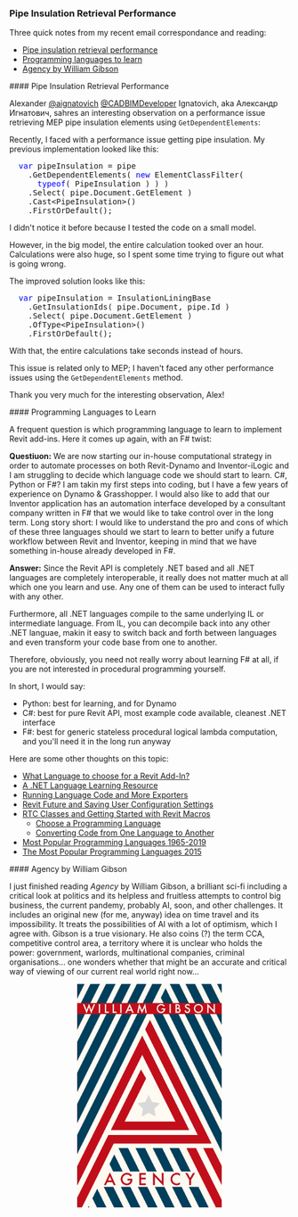 <head>
<meta http-equiv="Content-Type" content="text/html; charset=utf-8">
<link rel="stylesheet" type="text/css" href="bc.css">
<script src="https://cdn.rawgit.com/google/code-prettify/master/loader/run_prettify.js" type="text/javascript"></script>
</head>

<!---

- mention gibson agency
  william_gibson_agency.jpg

- performance issue retrieving MEP pipe insulation elements using GetDependentElements
  by Александр Игнатович <cadbimdeveloper@yandex.ru>
  I have a short note for TBC. Only a little part of the blogpost somewhere in the future.
  Recently I faced with a performance issue getting pipes insulation. My previous implementation looked like this:
  var pipeInsulation = pipe
    .GetDependentElements(new ElementClassFilter(typeof(PipeInsulation)))
    .Select(pipe.Document.GetElement)
    .Cast<PipeInsulation>()
    .FirstOrDefault();
  I didn't notice it before because I tested the code on a small model, however in the big model entire calculation tooked more than hour. Calculations were also huge, so I spent some time trying to figure out what is going wrong. Now the solution looks like this:
  var pipeInsulation = InsulationLiningBase
    .GetInsulationIds(pipe.Document, pipe.Id)
    .Select(pipe.Document.GetElement)
    .OfType<PipeInsulation>()
    .FirstOrDefault();
  Now the entire calculations take seconds instead of hours.
  This issue is related only to MEP; I haven't faced any other performance issues usng the `GetDependentElements` method.
  thank you very much for the interesting observation!

- programming languages to learn
  email [Computational Strategy - Question for the Expert] Andrea Rolle
  [Q] We are now starting our in-house computational strategy in order to automate processes on both Revit-Dynamo and Inventor-iLogic and I am struggling to decide which language code we should start to learn.
  C#, Python or F#? I am moving my first steps into coding but I have a few years of experience on Dynamo & Grasshopper. 
  I would like to add that our Inventor has got an automation interface developed by a consultant company written in F# which eventually we would like to take control over it in the long term.
  Long story short I would like to understand the pro and cons about  which language should we start to learn (between C#, Python and F#) to better unify a future workflow between Revit and Inventor, keeping in mind that we have something in house already developed in F#.
  [A] I would say:
  - Python: best fpr learning, and for Dynamo
  - C# best for pure Revit API, most example code, cleanest .NET interface
  - F# best for stateless procedural generic logical lambda computation, and you'll need it in the long run anyway

/Users/jta/a/doc/revit/tbc/git/a % tbcsh_search.py language
0163:Language Integrated Query Linq
0178:Language Independent Category Access
0188:A .NET Language Learning Resource
0512:Language Independent Subcategory Creation
0799:Running Language Code and More Exporters
0930:MUI: Multiple Language Interface Update
0946:Removing Extreneous Mac Architectures, Languages and Files
0948:All-zero Language Codes in the Revit Product GUID
0998:Language Independent Section View Type Id Retrieval
1078:Multi-language Shared Parameters
1347:The Most Popular Programming Languages 2015
1368:<"#15">Choose a Programming Language
1368:<"#16">Converting Code from One Language to Another
1523:Multiple Language RESX Resource Files
1523:<"#2">Supporting Multiple Language Resource Files
1792:<"#5"> Most Popular Programming Languages 1965-2019
1838:2021 Migration, Add-In Language, BIM360 Research
1838:<"#3"> What Language to choose for a Revit Add-In?
1880:<"#3"> Más Allá de Dynamo &ndash; Spanish-Language Book
1885:<"#4"> Internationalisation Using .NET Language Resources
1892:Model Group and DA4R Language in Forge
1892:<"#3"> Specifying the Revit UI Language in DA4R
1920:<"#3"> Local Language Forge Classes

/Users/jta/a/doc/revit/tbc/git/a % bl 0188 0799 0946 1347 1368 1792
<ul>
<li><a href="http://thebuildingcoder.typepad.com/blog/2009/07/a-net-language-learning-resource.html">A .NET Language Learning Resource</a></li>
<li><a href="http://thebuildingcoder.typepad.com/blog/2012/07/determine-running-language-code.html">Running Language Code and More Exporters</a></li>
<li><a href="http://thebuildingcoder.typepad.com/blog/2013/05/removing-extreneous-mac-architectures-and-languages.html">Removing Unused Mac Architectures, Languages and Files</a></li>
<li><a href="http://thebuildingcoder.typepad.com/blog/2015/08/revit-future-and-saving-user-configuration-settings.html">Revit Future and Saving User Configuration Settings</a></li>
<li><a href="http://thebuildingcoder.typepad.com/blog/2015/10/rtc-classes-and-getting-started-with-revit-macros.html">RTC Classes and Getting Started with Revit Macros</a></li>
<li><a href="https://thebuildingcoder.typepad.com/blog/2019/10/invitation-to-devcon-visual-programming-in-infrastructure.html">DevCon Invitation and Dynamo for Infrastructure</a></li>
</ul>

/Users/jta/a/doc/revit/tbc/git/a % blmd 0188 0799 0946 1347 1368 1792
- [A .NET Language Learning Resource](http://thebuildingcoder.typepad.com/blog/2009/07/a-net-language-learning-resource.html) == - [Running Language Code and More Exporters](http://thebuildingcoder.typepad.com/blog/2012/07/determine-running-language-code.html) == - [Removing Unused Mac Architectures, Languages and Files](http://thebuildingcoder.typepad.com/blog/2013/05/removing-extreneous-mac-architectures-and-languages.html) == - [Revit Future and Saving User Configuration Settings](http://thebuildingcoder.typepad.com/blog/2015/08/revit-future-and-saving-user-configuration-settings.html) == - [RTC Classes and Getting Started with Revit Macros](http://thebuildingcoder.typepad.com/blog/2015/10/rtc-classes-and-getting-started-with-revit-macros.html) == - [DevCon Invitation and Dynamo for Infrastructure](https://thebuildingcoder.typepad.com/blog/2019/10/invitation-to-devcon-visual-programming-in-infrastructure.html)

twitter:

add #thebuildingcoder

 the #RevitAPI #DynamoBim @AutodeskForge @AutodeskRevit #bim #ForgeDevCon 

&ndash; 
...

linkedin:


#bim #DynamoBim #ForgeDevCon #Revit #API #IFC #SDK #AI #VisualStudio #Autodesk #AEC #adsk

the [Revit API discussion forum](http://forums.autodesk.com/t5/revit-api-forum/bd-p/160) thread

<center>
<img src="img/" alt="" title="" width="600"/>
<p style="font-size: 80%; font-style:italic"></p>
</center>

**Question:** 

**Answer:**

**Response:**  

Many thanks to  for this very helpful explanation!

<pre class="code">
</pre>

-->

### Pipe Insulation Retrieval Performance

Three quick notes from my recent email correspondance and reading:

- [Pipe insulation retrieval performance](#2)
- [Programming languages to learn](#3)
- [Agency by William Gibson](#4)

####<a name="2"></a> Pipe Insulation Retrieval Performance

Alexander [@aignatovich](https://forums.autodesk.com/t5/user/viewprofilepage/user-id/1257478) [@CADBIMDeveloper](https://github.com/CADBIMDeveloper) Ignatovich, aka Александр Игнатович, sahres an interesting observation on a performance issue retrieving MEP pipe insulation elements using `GetDependentElements`:

Recently, I faced with a performance issue getting pipe insulation.
My previous implementation looked like this:

<pre class="code">
&nbsp;&nbsp;<span style="color:blue;">var</span>&nbsp;pipeInsulation&nbsp;=&nbsp;pipe
&nbsp;&nbsp;&nbsp;&nbsp;.GetDependentElements(&nbsp;<span style="color:blue;">new</span>&nbsp;ElementClassFilter(&nbsp;
&nbsp;&nbsp;&nbsp;&nbsp;&nbsp;&nbsp;<span style="color:blue;">typeof</span>(&nbsp;PipeInsulation&nbsp;)&nbsp;)&nbsp;)
&nbsp;&nbsp;&nbsp;&nbsp;.Select(&nbsp;pipe.Document.GetElement&nbsp;)
&nbsp;&nbsp;&nbsp;&nbsp;.Cast&lt;PipeInsulation&gt;()
&nbsp;&nbsp;&nbsp;&nbsp;.FirstOrDefault();
</pre>

I didn't notice it before because I tested the code on a small model.

However, in the big model, the entire calculation tooked over an hour.
Calculations were also huge, so I spent some time trying to figure out what is going wrong.

The improved solution looks like this:

<pre class="code">
&nbsp;&nbsp;<span style="color:blue;">var</span>&nbsp;pipeInsulation&nbsp;=&nbsp;InsulationLiningBase
&nbsp;&nbsp;&nbsp;&nbsp;.GetInsulationIds(&nbsp;pipe.Document,&nbsp;pipe.Id&nbsp;)
&nbsp;&nbsp;&nbsp;&nbsp;.Select(&nbsp;pipe.Document.GetElement&nbsp;)
&nbsp;&nbsp;&nbsp;&nbsp;.OfType&lt;PipeInsulation&gt;()
&nbsp;&nbsp;&nbsp;&nbsp;.FirstOrDefault();
</pre>

With that, the entire calculations take seconds instead of hours.

This issue is related only to MEP; I haven't faced any other performance issues using the `GetDependentElements` method.

Thank you very much for the interesting observation, Alex!

####<a name="3"></a> Programming Languages to Learn

A frequent question is which programming language to learn to implement Revit add-ins.
Here it comes up again, with an F# twist:

**Questiuon:** We are now starting our in-house computational strategy in order to automate processes on both Revit-Dynamo and Inventor-iLogic and I am struggling to decide which language code we should start to learn.
C#, Python or F#?
I am takin my first steps into coding, but I have a few years of experience on Dynamo &amp; Grasshopper. 
I would also like to add that our Inventor application has an automation interface developed by a consultant company written in F# that we would like to take control over in the long term.
Long story short: I would like to understand the pro and cons of which of these three languages should we start to learn to better unify a future workflow between Revit and Inventor, keeping in mind that we have something in-house already developed in F#.

**Answer:** Since the Revit API is completely .NET based and all .NET languages are completely interoperable, it really does not matter much at all which one you learn and use.
Any one of them can be used to interact fully with any other.

Furthermore, all .NET languages compile to the same underlying IL or intermediate language.
From IL, you can decompile back into any other .NET languae, makin it easy to switch back and forth between languages and even transform your code base from one to another.

Therefore, obviously, you need not really worry about learning F# at all, if you are not interested in procedural programming yourself.

In short, I would say:

- Python: best for learning, and for Dynamo
- C#: best for pure Revit API, most example code available, cleanest .NET interface
- F#: best for generic stateless procedural logical lambda computation, and you'll need it in the long run anyway

Here are some other thoughts on this topic:

- [What Language to choose for a Revit Add-In?](https://thebuildingcoder.typepad.com/blog/2020/04/2021-migration-add-in-language-and-bim360-login.html)
- [A .NET Language Learning Resource](http://thebuildingcoder.typepad.com/blog/2009/07/a-net-language-learning-resource.html)
- [Running Language Code and More Exporters](http://thebuildingcoder.typepad.com/blog/2012/07/determine-running-language-code.html)
- [Revit Future and Saving User Configuration Settings](http://thebuildingcoder.typepad.com/blog/2015/08/revit-future-and-saving-user-configuration-settings.html)
- [RTC Classes and Getting Started with Revit Macros](http://thebuildingcoder.typepad.com/blog/2015/10/rtc-classes-and-getting-started-with-revit-macros.html)
    - [Choose a Programming Language](http://thebuildingcoder.typepad.com/blog/2015/10/rtc-classes-and-getting-started-with-revit-macros.html#15)
    - [Converting Code from One Language to Another](http://thebuildingcoder.typepad.com/blog/2015/10/rtc-classes-and-getting-started-with-revit-macros.html#16)
- [Most Popular Programming Languages 1965-2019](https://thebuildingcoder.typepad.com/blog/2019/10/invitation-to-devcon-visual-programming-in-infrastructure.html#5)
- [The Most Popular Programming Languages 2015](http://thebuildingcoder.typepad.com/blog/2013/05/removing-extreneous-mac-architectures-and-languages.html#3)

####<a name="4"></a> Agency by William Gibson

I just finished reading *Agency* by William Gibson, a brilliant sci-fi including a critical look at politics and its helpless and fruitless attempts to control big business, the current pandemy, probably AI, soon, and other challenges.
It includes an original new (for me, anyway) idea on time travel and its impossibility.
It treats the possibilities of AI with a lot of optimism, which I agree with.
Gibson is a true visionary.
He also coins (?) the term CCA, competitive control area, a territory where it is unclear who holds the power: government, warlords, multinational companies, criminal organisations...
one wonders whether that might be an accurate and critical way of viewing of our current real world right now...

<center>
<img src="img/william_gibson_agency.jpg" alt="William Gibson Agency" title="William Gibson Agency" width="260"/> <!-- 1843 -->
</center>
